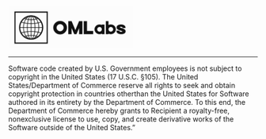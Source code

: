 <img src="https://github.com/jkrasting/omlabs/blob/rename-omlabs/docs/logo/omlabs.jpg" width="50%">

<hr>

Software code created by U.S. Government employees is not subject to copyright in the United States (17 U.S.C. §105).
The United States/Department of Commerce reserve all rights to seek and obtain copyright protection in countries
otherthan the United States for Software authored in its entirety by the Department of Commerce. To this end, the
Department of Commerce hereby grants to Recipient a royalty-free, nonexclusive license to use, copy, and create 
derivative works of the Software outside of the United States.”
